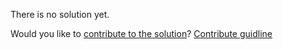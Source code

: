 
There is no solution yet.

Would you like to [contribute to the solution](https://github.com/BFEdev/BFE.dev-solutions/blob/main/quiz/6-Arrow-Function_en.md)? [Contribute guidline](https://github.com/BFEdev/BFE.dev-solutions#how-to-contribute)
